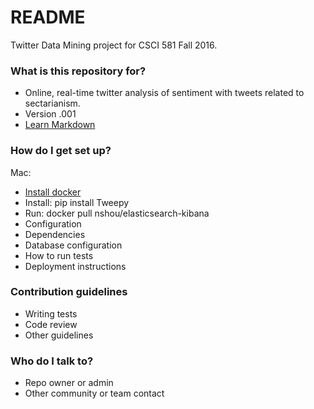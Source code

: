 # README #

Twitter Data Mining project for CSCI 581 Fall 2016.

### What is this repository for? ###

* Online, real-time twitter analysis of sentiment with tweets related to sectarianism.
* Version .001
* [Learn Markdown](https://bitbucket.org/tutorials/markdowndemo)

### How do I get set up? ###
Mac:
* [Install docker](https://docs.docker.com/engine/installation/)
* Install: pip install Tweepy
* Run: docker pull nshou/elasticsearch-kibana
* Configuration
* Dependencies
* Database configuration
* How to run tests
* Deployment instructions

### Contribution guidelines ###

* Writing tests
* Code review
* Other guidelines

### Who do I talk to? ###

* Repo owner or admin
* Other community or team contact
